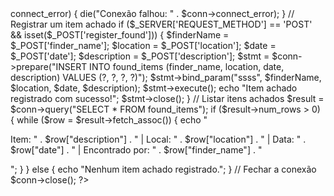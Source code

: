<?php
// Conexão com o banco de dados
$servername = "localhost";
$username = "root";
$password = "";
$dbname = "lost_and_found";

// Criar a conexão
$conn = new mysqli($servername, $username, $password, $dbname);

// Verificar a conexão
if ($conn->connect_error) {
    die("Conexão falhou: " . $conn->connect_error);
}

// Registrar um item achado
if ($_SERVER['REQUEST_METHOD'] == 'POST' && isset($_POST['register_found'])) {
    $finderName = $_POST['finder_name'];
    $location = $_POST['location'];
    $date = $_POST['date'];
    $description = $_POST['description'];

    $stmt = $conn->prepare("INSERT INTO found_items (finder_name, location, date, description) VALUES (?, ?, ?, ?)");
    $stmt->bind_param("ssss", $finderName, $location, $date, $description);
    $stmt->execute();
    echo "Item achado registrado com sucesso!";
    $stmt->close();
}

// Listar itens achados
$result = $conn->query("SELECT * FROM found_items");
if ($result->num_rows > 0) {
    while ($row = $result->fetch_assoc()) {
        echo "<p>Item: " . $row["description"] . " | Local: " . $row["location"] . " | Data: " . $row["date"] . " | Encontrado por: " . $row["finder_name"] . "</p>";
    }
} else {
    echo "Nenhum item achado registrado.";
}

// Fechar a conexão
$conn->close();
?>

